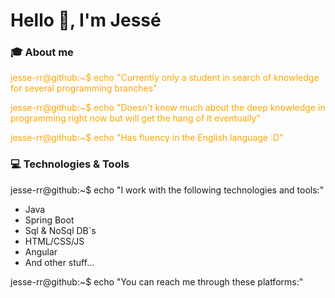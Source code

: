 # Hello 👋, I'm Jessé

### 🎓 About me

<p style="color:orange;">jesse-rr@github:~$ echo "Currently only a student in search of knowledge for several programming branches"</p>
<p style="color:orange;">jesse-rr@github:~$ echo "Doesn't know much about the deep knowledge in programming right now but will get the hang of it eventually"</p>
<p style="color:orange;">jesse-rr@github:~$ echo "Has fluency in the English language :D"</p>

### 💻 Technologies & Tools

jesse-rr@github:~$ echo "I work with the following technologies and tools:"
- Java
- Spring Boot
- Sql & NoSql DB`s
- HTML/CSS/JS
- Angular
- And other stuff...

jesse-rr@github:~$ echo "You can reach me through these platforms:"
